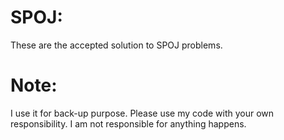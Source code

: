 SPOJ:
=====

These are the accepted solution to SPOJ problems.

Note:
=====
I use it for back-up purpose.
Please use my code with your own responsibility.
I am not responsible for anything happens.
